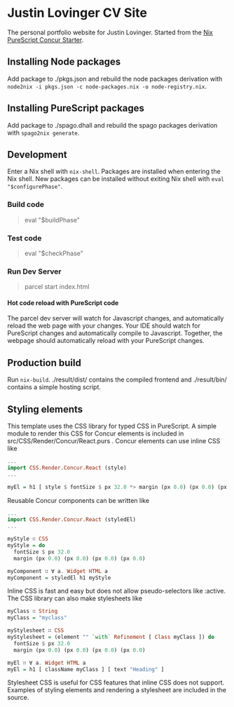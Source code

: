 # Justin Lovinger CV Site

The personal portfolio website
for Justin Lovinger.
Started from
the [Nix PureScript Concur Starter](https://github.com/JustinLovinger/nix-purescript-concur-frontend-starter).

## Installing Node packages

Add package to
./pkgs.json
and rebuild the node packages derivation with
`node2nix -i pkgs.json -c node-packages.nix -o node-registry.nix`.

## Installing PureScript packages

Add package to
./spago.dhall
and rebuild the spago packages derivation with
`spago2nix generate`.

## Development

Enter a Nix shell with `nix-shell`.
Packages are installed when entering the Nix shell.
New packages can be installed without exiting Nix shell
with `eval "$configurePhase"`.

### Build code

> eval "$buildPhase"

### Test code

> eval "$checkPhase"

### Run Dev Server

> parcel start index.html

#### Hot code reload with PureScript code

The parcel dev server
will watch for Javascript changes,
and automatically reload the web page
with your changes.
Your IDE should watch for PureScript changes
and automatically compile to Javascript.
Together,
the webpage should automatically reload
with your PureScript changes.

## Production build

Run `nix-build`.
./result/dist/ contains
the compiled frontend
and ./result/bin/ contains
a simple hosting script.

## Styling elements

This template uses the CSS library
for typed CSS in PureScript.
A simple module to render this CSS
for Concur elements
is included
in src/CSS/Render/Concur/React.purs
.
Concur elements can use inline CSS like

```purs
...
import CSS.Render.Concur.React (style)
...

myEl = h1 [ style $ fontSize $ px 32.0 *> margin (px 0.0) (px 0.0) (px 0.0) (px 0.0) ]
```

Reusable Concur components can be written like

```purs
...
import CSS.Render.Concur.React (styledEl)
...

myStyle ∷ CSS
myStyle = do
  fontSize $ px 32.0
  margin (px 0.0) (px 0.0) (px 0.0) (px 0.0)

myComponent ∷ ∀ a. Widget HTML a
myComponent = styledEl h1 myStyle
```

Inline CSS is fast and easy
but does not allow pseudo-selectors
like :active.
The CSS library can also make stylesheets like

```purs
myClass ∷ String
myClass = "myclass"

myStylesheet ∷ CSS
myStylesheet = (element "" `with` Refinement [ Class myClass ]) do
  fontSize $ px 32.0
  margin (px 0.0) (px 0.0) (px 0.0) (px 0.0)

myEl ∷ ∀ a. Widget HTML a
myEl = h1 [ className myClass ] [ text "Heading" ]
```

Stylesheet CSS is useful
for CSS features
that inline CSS does not support.
Examples of styling elements
and rendering a stylesheet
are included in the source.
